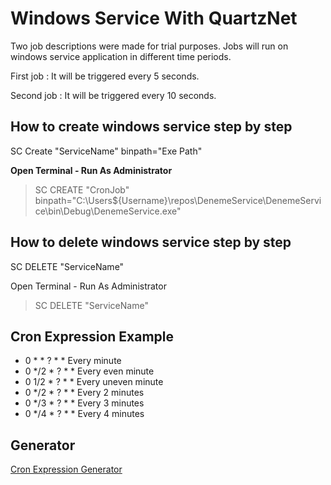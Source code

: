 # Windows Service With QuartzNet
Two job descriptions were made for trial purposes. Jobs will run on windows service application in different time periods.

First job : It will be triggered every 5 seconds.

Second job : It will be triggered every 10 seconds.

## How to create windows service step by step

SC Create "ServiceName" binpath="Exe Path"

**Open Terminal - Run As Administrator**

> SC CREATE "CronJob" binpath="C:\Users\${Username}\repos\DenemeService\DenemeService\bin\Debug\DenemeService.exe"

## How to delete windows service step by step

SC DELETE "ServiceName"

Open Terminal - Run As Administrator 

> SC DELETE "ServiceName"


## Cron Expression Example

- 0 * * ? * *	Every minute
- 0 */2 * ? * *	Every even minute
- 0 1/2 * ? * *	Every uneven minute
- 0 */2 * ? * *	Every 2 minutes
- 0 */3 * ? * *	Every 3 minutes
- 0 */4 * ? * *	Every 4 minutes

## Generator
[Cron Expression Generator](https://www.freeformatter.com/cron-expression-generator-quartz.html)
